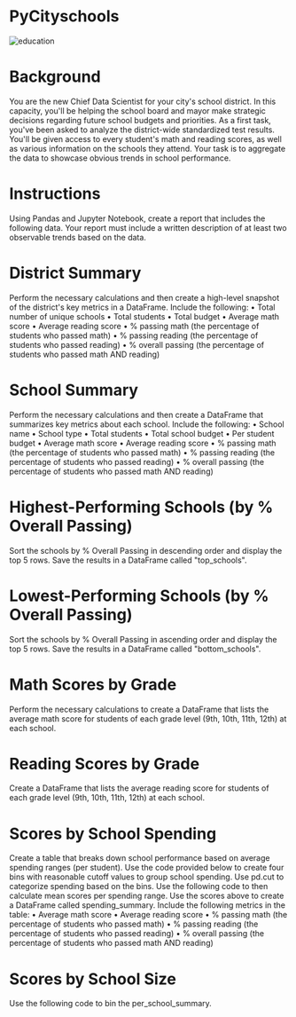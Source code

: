 # PyCityschools
![education](https://github.com/bacanije/pandas-challenge/assets/142119166/d1f6a9ac-3305-4346-8ca6-319697981860)
# Background
You are the new Chief Data Scientist for your city's school district. In this capacity, you'll be helping the school board and mayor make strategic decisions regarding future school budgets and priorities.
As a first task, you've been asked to analyze the district-wide standardized test results. You'll be given access to every student's math and reading scores, as well as various information on the schools they attend. Your task is to aggregate the data to showcase obvious trends in school performance.
# Instructions
Using Pandas and Jupyter Notebook, create a report that includes the following data. Your report must include a written description of at least two observable trends based on the data.
# District Summary
Perform the necessary calculations and then create a high-level snapshot of the district's key metrics in a DataFrame.
Include the following:
•	Total number of unique schools
•	Total students
•	Total budget
•	Average math score
•	Average reading score
•	% passing math (the percentage of students who passed math)
•	% passing reading (the percentage of students who passed reading)
•	% overall passing (the percentage of students who passed math AND reading)
# School Summary
Perform the necessary calculations and then create a DataFrame that summarizes key metrics about each school.
Include the following:
•	School name
•	School type
•	Total students
•	Total school budget
•	Per student budget
•	Average math score
•	Average reading score
•	% passing math (the percentage of students who passed math)
•	% passing reading (the percentage of students who passed reading)
•	% overall passing (the percentage of students who passed math AND reading)
# Highest-Performing Schools (by % Overall Passing)
Sort the schools by % Overall Passing in descending order and display the top 5 rows.
Save the results in a DataFrame called "top_schools".
# Lowest-Performing Schools (by % Overall Passing)
Sort the schools by % Overall Passing in ascending order and display the top 5 rows.
Save the results in a DataFrame called "bottom_schools".
# Math Scores by Grade
Perform the necessary calculations to create a DataFrame that lists the average math score for students of each grade level (9th, 10th, 11th, 12th) at each school.
# Reading Scores by Grade
Create a DataFrame that lists the average reading score for students of each grade level (9th, 10th, 11th, 12th) at each school.
# Scores by School Spending
Create a table that breaks down school performance based on average spending ranges (per student).
Use the code provided below to create four bins with reasonable cutoff values to group school spending.
Use pd.cut to categorize spending based on the bins.
Use the following code to then calculate mean scores per spending range.
Use the scores above to create a DataFrame called spending_summary.
Include the following metrics in the table:
•	Average math score
•	Average reading score
•	% passing math (the percentage of students who passed math)
•	% passing reading (the percentage of students who passed reading)
•	% overall passing (the percentage of students who passed math AND reading)
# Scores by School Size
Use the following code to bin the per_school_summary.





